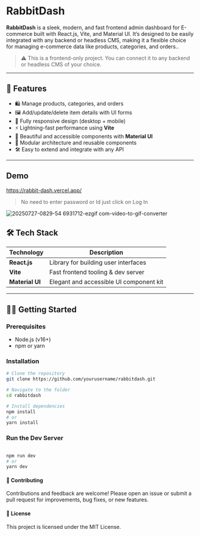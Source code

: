 # RabbitDash

**RabbitDash** is a sleek, modern, and fast frontend admin dashboard for E-commerce built with React.js, Vite, and Material UI. It’s designed to be easily integrated with any backend or headless CMS, making it a flexible choice for managing e-commerce data like products, categories, and orders..

> ⚠️ This is a frontend-only project. You can connect it to any backend or headless CMS of your choice.

---

## 🚀 Features

- 🛍️ Manage products, categories, and orders
- 🖼️ Add/update/delete item details with UI forms
- 📱 Fully responsive design (desktop + mobile)
- ⚡ Lightning-fast performance using **Vite**
- 🎨 Beautiful and accessible components with **Material UI**
- 🧩 Modular architecture and reusable components
- 🛠️ Easy to extend and integrate with any API

---

## Demo

https://rabbit-dash.vercel.app/

> No need to enter password or Id just click on Log In

![20250727-0829-54 6931712-ezgif com-video-to-gif-converter](https://github.com/user-attachments/assets/4634fd67-f2bf-43f2-ab84-d96f4ec65306)

## 🛠 Tech Stack

| Technology      | Description                             |
| --------------- | --------------------------------------- |
| **React.js**    | Library for building user interfaces    |
| **Vite**        | Fast frontend tooling & dev server      |
| **Material UI** | Elegant and accessible UI component kit |

---

## 🧑‍💻 Getting Started

### Prerequisites

- Node.js (v16+)
- npm or yarn

### Installation

```bash
# Clone the repository
git clone https://github.com/yourusername/rabbitdash.git

# Navigate to the folder
cd rabbitdash

# Install dependencies
npm install
# or
yarn install

```

### Run the Dev Server

```bash

npm run dev
# or
yarn dev
```

#### 🙌 Contributing

Contributions and feedback are welcome!
Please open an issue or submit a pull request for improvements, bug fixes, or new features.

#### 📃 License

This project is licensed under the MIT License.
